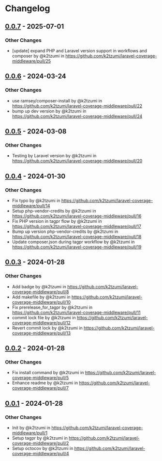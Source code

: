 # Changelog

## [0.0.7](https://github.com/k2tzumi/laravel-coverage-middleware/compare/0.0.6...0.0.7) - 2025-07-01
### Other Changes
- [update] expand PHP and Laravel version support in workflows and composer by @k2tzumi in https://github.com/k2tzumi/laravel-coverage-middleware/pull/25

## [0.0.6](https://github.com/k2tzumi/laravel-coverage-middleware/compare/0.0.5...0.0.6) - 2024-03-24
### Other Changes
- use ramsey/composer-install by @k2tzumi in https://github.com/k2tzumi/laravel-coverage-middleware/pull/22
- bump up dev version by @k2tzumi in https://github.com/k2tzumi/laravel-coverage-middleware/pull/24

## [0.0.5](https://github.com/k2tzumi/laravel-coverage-middleware/compare/0.0.4...0.0.5) - 2024-03-08
### Other Changes
- Testing by Laravel version by @k2tzumi in https://github.com/k2tzumi/laravel-coverage-middleware/pull/20

## [0.0.4](https://github.com/k2tzumi/laravel-coverage-middleware/compare/0.0.3...0.0.4) - 2024-01-30
### Other Changes
- Fix typo by @k2tzumi in https://github.com/k2tzumi/laravel-coverage-middleware/pull/14
- Setup php-vendor-credits by @k2tzumi in https://github.com/k2tzumi/laravel-coverage-middleware/pull/16
- Fix PHP version in tagpr flow by @k2tzumi in https://github.com/k2tzumi/laravel-coverage-middleware/pull/17
- Bump up version php-vendor-credits by @k2tzumi in https://github.com/k2tzumi/laravel-coverage-middleware/pull/18
- Update composer.json during tagpr workflow by @k2tzumi in https://github.com/k2tzumi/laravel-coverage-middleware/pull/19

## [0.0.3](https://github.com/k2tzumi/laravel-coverage-middleware/compare/0.0.2...0.0.3) - 2024-01-28
### Other Changes
- Add badge by @k2tzumi in https://github.com/k2tzumi/laravel-coverage-middleware/pull/8
- Add makefile by @k2tzumi in https://github.com/k2tzumi/laravel-coverage-middleware/pull/10
- Fix prerelease_for_tagpr by @k2tzumi in https://github.com/k2tzumi/laravel-coverage-middleware/pull/11
- commit lock file by @k2tzumi in https://github.com/k2tzumi/laravel-coverage-middleware/pull/12
- Revert commit lock by @k2tzumi in https://github.com/k2tzumi/laravel-coverage-middleware/pull/13

## [0.0.2](https://github.com/k2tzumi/laravel-coverage-middleware/compare/0.0.1...0.0.2) - 2024-01-28
### Other Changes
- Fix install command by @k2tzumi in https://github.com/k2tzumi/laravel-coverage-middleware/pull/5
- Enhance readme by @k2tzumi in https://github.com/k2tzumi/laravel-coverage-middleware/pull/7

## [0.0.1](https://github.com/k2tzumi/laravel-coverage-middleware/commits/0.0.1) - 2024-01-28
### Other Changes
- Init by @k2tzumi in https://github.com/k2tzumi/laravel-coverage-middleware/pull/1
- Setup tagpr by @k2tzumi in https://github.com/k2tzumi/laravel-coverage-middleware/pull/2
- Setup octocov by @k2tzumi in https://github.com/k2tzumi/laravel-coverage-middleware/pull/4
